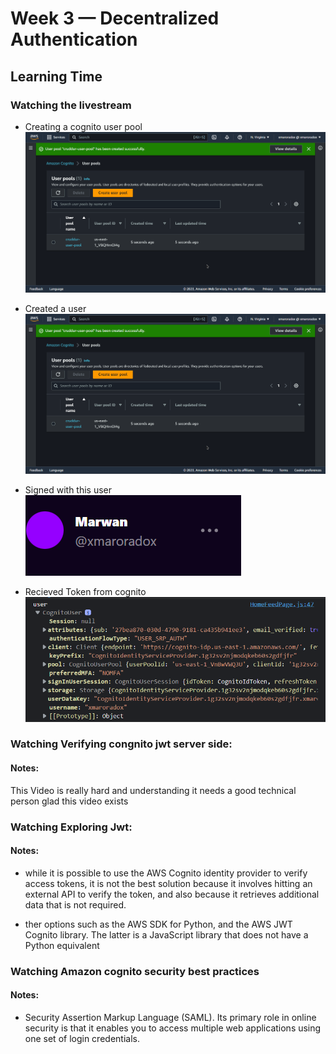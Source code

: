 # Week 3 — Decentralized Authentication

## Learning Time

### Watching the livestream

* Creating a  cognito user pool
![](assets/week3/created_pool.png)

* Created a user
![](assets/week3/created_pool.png)

* Signed with this user
![](assets/week3/signed_in.png)

* Recieved Token from cognito
![](assets/week3/cognito_token.png)

### Watching Verifying congnito jwt server side:

#### Notes:
This Video is really hard and understanding it needs a good technical person glad this video exists

### Watching Exploring Jwt:

#### Notes:
* while it is possible to use the AWS Cognito identity provider to verify access tokens, it is not the best solution because it involves hitting an external API to verify the token, and also because it retrieves additional data that is not required.

* ther options such as the AWS SDK for Python, and the AWS JWT Cognito library. The latter is a JavaScript library that does not have a Python equivalent

### Watching Amazon cognito security best practices

#### Notes:

* Security Assertion Markup Language (SAML). Its primary role in online security is that it enables you to access multiple web applications using one set of login credentials.
